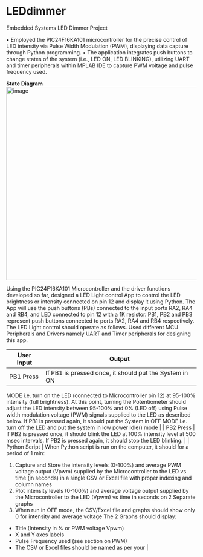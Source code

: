# LEDdimmer
Embedded Systems LED Dimmer Project

• Employed the PIC24F16KA101 microcontroller for the precise control of LED intensity via Pulse Width Modulation
(PWM), displaying data capture through Python programming.
• The application integrates push buttons to change states of the system (i.e., LED ON, LED BLINKING), utilizing UART
and timer peripherals within MPLAB IDE to capture PWM voltage and pulse frequency used.

**State Diagram**
<img width="511" alt="image" src="https://github.com/zahwafatima/LEDdimmer/assets/95236604/ccbda479-d89d-45e3-83c8-de59ede90859">

Using the PIC24F16KA101 Microcontroller and the driver functions developed so far, designed a LED Light control App to control the LED brightness or intensity connected on pin 12 and display it using Python. The App will use the push buttons (PBs) connected to the input ports RA2, RA4 and RB4, and LED connected to pin 12 with a 1K resistor.
PB1, PB2 and PB3 represent push buttons connected to ports RA2, RA4 and RB4 respectively. The
LED Light control should operate as follows. Used different MCU Peripherals and Drivers namely UART and Timer peripherals for designing this app.

| User Input    | Output |
| ------------- | ------ |
| PB1 Press  | If PB1 is pressed once, it should put the System in ON
MODE i.e. turn on the LED (connected to
Microcontroller pin 12) at 95-100% intensity (full
brightness). At this point, turning the Potentiometer
should adjust the LED intensity between 95-100% and
0% (LED off) using Pulse width modulation voltage
(PWM) signals supplied to the LED as described below.
If PB1 is pressed again, it should put the System in OFF
MODE i.e. turn off the LED and put the system in low
power Idle() mode   |
| PB2 Press | If PB2 is pressed once, it should blink the LED at 100%
intensity level at 500 msec intervals.
If PB2 is pressed again, it should stop the LED blinking. |
| Python Script    | When Python script is run on the computer, it should
for a period of 1 min:
1. Capture and Store the intensity levels (0-100%)
and average PWM voltage output (Vpwm)
supplied by the Microcontroller to the LED vs
time (in seconds) in a single CSV or Excel file
with proper indexing and column names
2. Plot intensity levels (0-100%) and average
voltage output supplied by the Microcontroller
to the LED (Vpwm) vs time in seconds on 2
Separate graphs
3. When run in OFF mode, the CSV/Excel file and
graphs should show only 0 for intensity and
average voltage
The 2 Graphs should display:
- Title (Intensity in % or PWM voltage Vpwm)
- X and Y axes labels
- Pulse Frequency used (see section on PWM)
- The CSV or Excel files should be named as per your   |




